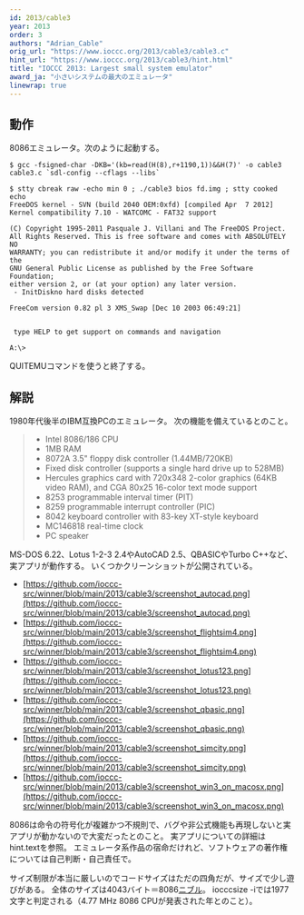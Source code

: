 ```yaml
---
id: 2013/cable3
year: 2013
order: 3
authors: "Adrian_Cable"
orig_url: "https://www.ioccc.org/2013/cable3/cable3.c"
hint_url: "https://www.ioccc.org/2013/cable3/hint.html"
title: "IOCCC 2013: Largest small system emulator"
award_ja: "小さいシステムの最大のエミュレータ"
linewrap: true
---
```


## 動作

8086エミュレータ。次のように起動する。

```
$ gcc -fsigned-char -DKB='(kb=read(H(8),r+1190,1))&&H(7)' -o cable3 cable3.c `sdl-config --cflags --libs`

$ stty cbreak raw -echo min 0 ; ./cable3 bios fd.img ; stty cooked echo
FreeDOS kernel - SVN (build 2040 OEM:0xfd) [compiled Apr  7 2012]
Kernel compatibility 7.10 - WATCOMC - FAT32 support

(C) Copyright 1995-2011 Pasquale J. Villani and The FreeDOS Project.
All Rights Reserved. This is free software and comes with ABSOLUTELY NO
WARRANTY; you can redistribute it and/or modify it under the terms of the
GNU General Public License as published by the Free Software Foundation;
either version 2, or (at your option) any later version.
 - InitDiskno hard disks detected

FreeCom version 0.82 pl 3 XMS_Swap [Dec 10 2003 06:49:21]


 type HELP to get support on commands and navigation

A:\>
```

QUITEMUコマンドを使うと終了する。

## 解説

1980年代後半のIBM互換PCのエミュレータ。
次の機能を備えているとのこと。

> - Intel 8086/186 CPU
> - 1MB RAM
> - 8072A 3.5" floppy disk controller (1.44MB/720KB)
> - Fixed disk controller (supports a single hard drive up to 528MB)
> - Hercules graphics card with 720x348 2-color graphics (64KB video RAM), and CGA 80x25 16-color text mode support
> - 8253 programmable interval timer (PIT)
> - 8259 programmable interrupt controller (PIC)
> - 8042 keyboard controller with 83-key XT-style keyboard
> - MC146818 real-time clock
> - PC speaker

MS-DOS 6.22、Lotus 1-2-3 2.4やAutoCAD 2.5、QBASICやTurbo C++など、実アプリが動作する。
いくつかクリーンショットが公開されている。

* [https://github.com/ioccc-src/winner/blob/main/2013/cable3/screenshot_autocad.png](https://github.com/ioccc-src/winner/blob/main/2013/cable3/screenshot_autocad.png)
* [https://github.com/ioccc-src/winner/blob/main/2013/cable3/screenshot_flightsim4.png](https://github.com/ioccc-src/winner/blob/main/2013/cable3/screenshot_flightsim4.png)
* [https://github.com/ioccc-src/winner/blob/main/2013/cable3/screenshot_lotus123.png](https://github.com/ioccc-src/winner/blob/main/2013/cable3/screenshot_lotus123.png)
* [https://github.com/ioccc-src/winner/blob/main/2013/cable3/screenshot_qbasic.png](https://github.com/ioccc-src/winner/blob/main/2013/cable3/screenshot_qbasic.png)
* [https://github.com/ioccc-src/winner/blob/main/2013/cable3/screenshot_simcity.png](https://github.com/ioccc-src/winner/blob/main/2013/cable3/screenshot_simcity.png)
* [https://github.com/ioccc-src/winner/blob/main/2013/cable3/screenshot_win3_on_macosx.png](https://github.com/ioccc-src/winner/blob/main/2013/cable3/screenshot_win3_on_macosx.png)

8086は命令の符号化が複雑かつ不規則で、バグや非公式機能も再現しないと実アプリが動かないので大変だったとのこと。
実アプリについての詳細はhint.textを参照。
エミュレータ系作品の宿命だけれど、ソフトウェアの著作権については自己判断・自己責任で。

サイズ制限が本当に厳しいのでコードサイズはただの四角だが、サイズで少し遊びがある。
全体のサイズは4043バイト＝8086[ニブル](https://ja.wikipedia.org/wiki/%E3%83%8B%E3%83%96%E3%83%AB)。
iocccsize -iでは1977文字と判定される（4.77 MHz 8086 CPUが発表された年とのこと）。
